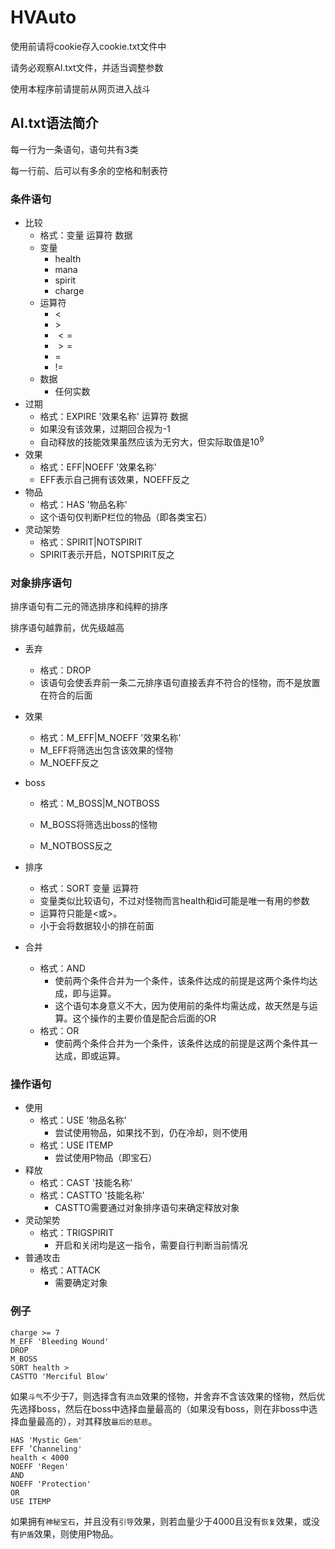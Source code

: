 # HVAuto

使用前请将cookie存入cookie.txt文件中

请务必观察AI.txt文件，并适当调整参数

使用本程序前请提前从网页进入战斗

## AI.txt语法简介

每一行为一条语句，语句共有3类

每一行前、后可以有多余的空格和制表符

### 条件语句

* 比较
	* 格式：变量 运算符 数据
	* 变量
		* health
		* mana
		* spirit
		* charge
	* 运算符
		* $<$
		* $>$
		* $<=$
		* $>=$
		* $=$
		* $!=$
	* 数据
	    * 任何实数
* 过期
    * 格式：EXPIRE '效果名称' 运算符 数据
    * 如果没有该效果，过期回合视为-1
    * 自动释放的技能效果虽然应该为无穷大，但实际取值是$10^9$
* 效果
    * 格式：EFF|NOEFF '效果名称'
    * EFF表示自己拥有该效果，NOEFF反之
* 物品
    * 格式：HAS '物品名称'
    * 这个语句仅判断P栏位的物品（即各类宝石）
* 灵动架势
    * 格式：SPIRIT|NOTSPIRIT
    * SPIRIT表示开启，NOTSPIRIT反之

### 对象排序语句

排序语句有二元的筛选排序和纯粹的排序

排序语句越靠前，优先级越高

* 丢弃
    * 格式：DROP
    * 该语句会使丢弃前一条二元排序语句直接丢弃不符合的怪物，而不是放置在符合的后面

* 效果

    * 格式：M_EFF|M_NOEFF '效果名称'
    * M_EFF将筛选出包含该效果的怪物
    * M_NOEFF反之

* boss

    * 格式：M_BOSS|M_NOTBOSS

    * M_BOSS将筛选出boss的怪物
    * M_NOTBOSS反之

* 排序

    * 格式：SORT 变量 运算符
    * 变量类似比较语句，不过对怪物而言health和id可能是唯一有用的参数
    * 运算符只能是$<$或$>$。
    * 小于会将数据较小的排在前面

* 合并

    * 格式：AND
        * 使前两个条件合并为一个条件，该条件达成的前提是这两个条件均达成，即与运算。
        * 这个语句本身意义不大，因为使用前的条件均需达成，故天然是与运算。这个操作的主要价值是配合后面的OR
    * 格式：OR
        * 使前两个条件合并为一个条件，该条件达成的前提是这两个条件其一达成，即或运算。

### 操作语句

* 使用
    * 格式：USE '物品名称'
        * 尝试使用物品，如果找不到，仍在冷却，则不使用
    * 格式：USE ITEMP
        * 尝试使用P物品（即宝石）
* 释放
    * 格式：CAST '技能名称'
    * 格式：CASTTO '技能名称'
        * CASTTO需要通过对象排序语句来确定释放对象
* 灵动架势
    * 格式：TRIGSPIRIT
        * 开启和关闭均是这一指令，需要自行判断当前情况
* 普通攻击
    * 格式：ATTACK
        * 需要确定对象

### 例子

	charge >= 7
	M_EFF 'Bleeding Wound'
	DROP
	M_BOSS
	SORT health >
	CASTTO 'Merciful Blow'

如果`斗气`不少于7，则选择含有`流血`效果的怪物，并舍弃不含该效果的怪物，然后优先选择boss，然后在boss中选择血量最高的（如果没有boss，则在非boss中选择血量最高的），对其释放`最后的慈悲`。

```
HAS 'Mystic Gem'
EFF ’Channeling'
health < 4000
NOEFF 'Regen'
AND
NOEFF 'Protection'
OR
USE ITEMP
```

如果拥有`神秘宝石`，并且没有`引导`效果，则若血量少于4000且没有`恢复`效果，或没有`护盾`效果，则使用P物品。
